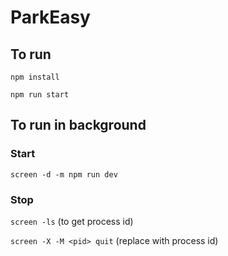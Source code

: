 # ParkEasy
## To run
`npm install`

`npm run start`



## To run in background
### Start
`screen -d -m npm run dev`

### Stop
`screen -ls` (to get process id)

`screen -X -M <pid> quit` (replace <pid> with process id)
